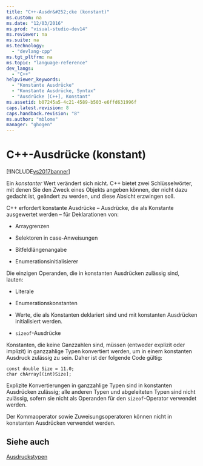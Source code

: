 ```yaml
---
title: "C++-Ausdr&#252;cke (konstant)"
ms.custom: na
ms.date: "12/03/2016"
ms.prod: "visual-studio-dev14"
ms.reviewer: na
ms.suite: na
ms.technology: 
  - "devlang-cpp"
ms.tgt_pltfrm: na
ms.topic: "language-reference"
dev_langs: 
  - "C++"
helpviewer_keywords: 
  - "Konstante Ausdrücke"
  - "Konstante Ausdrücke, Syntax"
  - "Ausdrücke [C++], Konstant"
ms.assetid: b07245a5-4c21-4589-b503-e6ffd631996f
caps.latest.revision: 8
caps.handback.revision: "8"
ms.author: "mblome"
manager: "ghogen"
---
```

# C++-Ausdr&#252;cke (konstant)
[!INCLUDE[vs2017banner](../assembler/inline/includes/vs2017banner.md)]

Ein *konstanter* Wert verändert sich nicht.  C\+\+ bietet zwei Schlüsselwörter, mit denen Sie den Zweck eines Objekts angeben können, der nicht dazu gedacht ist, geändert zu werden, und diese Absicht erzwingen soll.  
  
 C\+\+ erfordert konstante Ausdrücke – Ausdrücke, die als Konstante ausgewertet werden – für Deklarationen von:  
  
-   Arraygrenzen  
  
-   Selektoren in case\-Anweisungen  
  
-   Bitfeldlängenangabe  
  
-   Enumerationsinitialisierer  
  
 Die einzigen Operanden, die in konstanten Ausdrücken zulässig sind, lauten:  
  
-   Literale  
  
-   Enumerationskonstanten  
  
-   Werte, die als Konstanten deklariert sind und mit konstanten Ausdrücken initialisiert werden.  
  
-   `sizeof`\-Ausdrücke  
  
 Konstanten, die keine Ganzzahlen sind, müssen \(entweder explizit oder implizit\) in ganzzahlige Typen konvertiert werden, um in einem konstanten Ausdruck zulässig zu sein.  Daher ist der folgende Code gültig:  
  
```  
const double Size = 11.0;  
char chArray[(int)Size];  
```  
  
 Explizite Konvertierungen in ganzzahlige Typen sind in konstanten Ausdrücken zulässig; alle anderen Typen und abgeleiteten Typen sind nicht zulässig, sofern sie nicht als Operanden für den `sizeof`\-Operator verwendet werden.  
  
 Der Kommaoperator sowie Zuweisungsoperatoren können nicht in konstanten Ausdrücken verwendet werden.  
  
## Siehe auch  
 [Ausdruckstypen](../cpp/types-of-expressions.md)